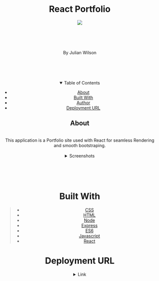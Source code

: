 <br/>
  <br/>





  
  <div align="center">
  
  # React Portfolio


  <a href="https://github.com/juju669/react_portfolio.git"><img src="https://encrypted-tbn0.gstatic.com/images?q=tbn:ANd9GcTPk33UswgQ7pCxGcVzIiQ_KGOriR-b2Ga8ALuoypCWHn_H0WmFYZJsvLyj8Pm88TgCj6zjN7-s&usqp=CAc"/></a>
  
  <br/>
  <br/>
  
  
  
  
  <div align="center">
  <br/>
  


By Julian Wilson
  <br/>
  <br/>

  </div>
  
  <br/>
    <br/>
  <br/>

  
  <details open="open">
  <summary>Table of Contents</summary>
  
  - [About](#about)
  - [Built With](#built-with)
  - [Author](#Author)
  - [Deployment URL](#DeploymentURL)
  

  
  ## <div>  About <img align="right" src=""/></div>

  
  

  <br/>
  This application is a Portfolio site used with React for seamless Rendering and smooth bootstraping.

 

  <br/>
  <br/>

  <details align="center">
     <summary>Screenshots</summary>

  <br/> 
  
  <img src="./src/assets/img/projects.png"/>
  <br/>
  <br/>
  <img src="./src/assets/img/about.png"/>
  <br/>
  <br/>
  </details>
  
  <br/>
  <br/>
  <br/>
  <br/>
  
  
  # Built With
> - <a href="https://www.w3schools.com/css/">CSS</a>
> - <a href="https://www.w3schools.com/html/">HTML</a>
> - <a href="https://nodejs.org/en/">Node</a>
> - <a href="https://www.tutorialspoint.com/nodejs/       nodejs_express_framework.htm">Express</a>
> - <a href="https://www.w3schools.com/js/js_es6.asp">ES6</a>
> - <a href="https://www.w3schools.com/js/DEFAULT.asp">Javascript</a>
> - <a href="https://reactjs.org/">React</a> 

# Deployment URL
<details align="center">
     <summary>Link</summary>
     <a href="https://juju669.github.io/react_portfolio/?#">Portfolio</a>